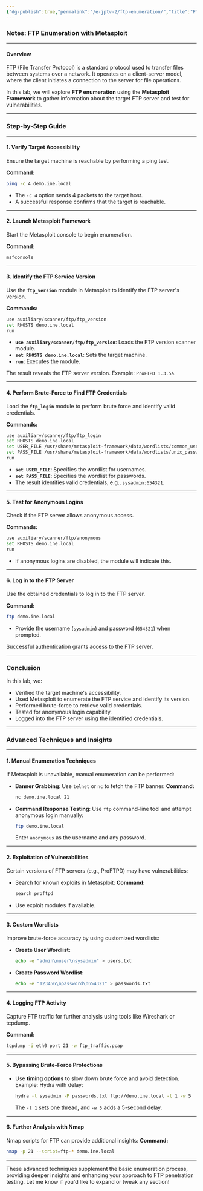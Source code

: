 ```yaml
---
{"dg-publish":true,"permalink":"/e-jptv-2/ftp-enumeration/","title":"FTP Enumeration - eJPTv2","tags":["ejptv2","nmap","gardenEntry"]}
---
```


### Notes: FTP Enumeration with Metasploit

---

#### **Overview**

FTP (File Transfer Protocol) is a standard protocol used to transfer files between systems over a network. It operates on a client-server model, where the client initiates a connection to the server for file operations. 

In this lab, we will explore **FTP enumeration** using the **Metasploit Framework** to gather information about the target FTP server and test for vulnerabilities.

---

### **Step-by-Step Guide**

---

#### **1. Verify Target Accessibility**

Ensure the target machine is reachable by performing a ping test.

**Command:**

```bash
ping -c 4 demo.ine.local
```

- The `-c 4` option sends 4 packets to the target host.
- A successful response confirms that the target is reachable.

---

#### **2. Launch Metasploit Framework**

Start the Metasploit console to begin enumeration.

**Command:**

```bash
msfconsole
```

---

#### **3. Identify the FTP Service Version**

Use the **`ftp_version`** module in Metasploit to identify the FTP server's version.

**Commands:**

```bash
use auxiliary/scanner/ftp/ftp_version
set RHOSTS demo.ine.local
run
```

- **`use auxiliary/scanner/ftp/ftp_version`**: Loads the FTP version scanner module.
- **`set RHOSTS demo.ine.local`**: Sets the target machine.
- **`run`**: Executes the module.

The result reveals the FTP server version. Example: `ProFTPD 1.3.5a`.

---

#### **4. Perform Brute-Force to Find FTP Credentials**

Load the **`ftp_login`** module to perform brute force and identify valid credentials.

**Commands:**

```bash
use auxiliary/scanner/ftp/ftp_login
set RHOSTS demo.ine.local
set USER_FILE /usr/share/metasploit-framework/data/wordlists/common_users.txt
set PASS_FILE /usr/share/metasploit-framework/data/wordlists/unix_passwords.txt
run
```

- **`set USER_FILE`**: Specifies the wordlist for usernames.
- **`set PASS_FILE`**: Specifies the wordlist for passwords.
- The result identifies valid credentials, e.g., `sysadmin:654321`.

---

#### **5. Test for Anonymous Logins**

Check if the FTP server allows anonymous access.

**Commands:**

```bash
use auxiliary/scanner/ftp/anonymous
set RHOSTS demo.ine.local
run
```

- If anonymous logins are disabled, the module will indicate this.

---

#### **6. Log in to the FTP Server**

Use the obtained credentials to log in to the FTP server.

**Command:**

```bash
ftp demo.ine.local
```

- Provide the username (`sysadmin`) and password (`654321`) when prompted.

Successful authentication grants access to the FTP server.

---

### **Conclusion**

In this lab, we:

- Verified the target machine's accessibility.
- Used Metasploit to enumerate the FTP service and identify its version.
- Performed brute-force to retrieve valid credentials.
- Tested for anonymous login capability.
- Logged into the FTP server using the identified credentials.

---

### **Advanced Techniques and Insights**

---

#### **1. Manual Enumeration Techniques**

If Metasploit is unavailable, manual enumeration can be performed:

- **Banner Grabbing**: Use `telnet` or `nc` to fetch the FTP banner. **Command:**
    
    ```bash
    nc demo.ine.local 21
    ```
    
- **Command Response Testing**: Use `ftp` command-line tool and attempt anonymous login manually:
    
    ```bash
    ftp demo.ine.local
    ```
    
    Enter `anonymous` as the username and any password.

---

#### **2. Exploitation of Vulnerabilities**

Certain versions of FTP servers (e.g., ProFTPD) may have vulnerabilities:

- Search for known exploits in Metasploit: **Command:**
    
    ```bash
    search proftpd
    ```
    
- Use exploit modules if available.

---

#### **3. Custom Wordlists**

Improve brute-force accuracy by using customized wordlists:

- **Create User Wordlist:**
    
    ```bash
    echo -e "admin\nuser\nsysadmin" > users.txt
    ```
    
- **Create Password Wordlist:**
    
    ```bash
    echo -e "123456\npassword\n654321" > passwords.txt
    ```
    

---

#### **4. Logging FTP Activity**

Capture FTP traffic for further analysis using tools like Wireshark or tcpdump.

**Command:**

```bash
tcpdump -i eth0 port 21 -w ftp_traffic.pcap
```

---

#### **5. Bypassing Brute-Force Protections**

- Use **timing options** to slow down brute force and avoid detection. Example: Hydra with delay:
    
    ```bash
    hydra -l sysadmin -P passwords.txt ftp://demo.ine.local -t 1 -w 5
    ```
    
    The `-t 1` sets one thread, and `-w 5` adds a 5-second delay.

---

#### **6. Further Analysis with Nmap**

Nmap scripts for FTP can provide additional insights: **Command:**

```bash
nmap -p 21 --script=ftp-* demo.ine.local
```

---

These advanced techniques supplement the basic enumeration process, providing deeper insights and enhancing your approach to FTP penetration testing. Let me know if you'd like to expand or tweak any section!